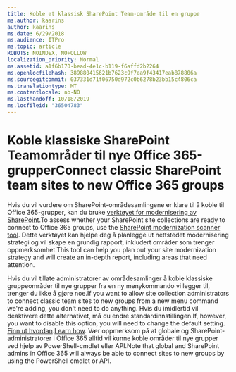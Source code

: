 ```yaml
---
title: Koble et klassisk SharePoint Team-område til en gruppe
ms.author: kaarins
author: kaarins
ms.date: 6/29/2018
ms.audience: ITPro
ms.topic: article
ROBOTS: NOINDEX, NOFOLLOW
localization_priority: Normal
ms.assetid: a1f6b170-bead-4e1c-b119-f6affd2b2264
ms.openlocfilehash: 389880415621b7623c9f7ea9f43417eab878806a
ms.sourcegitcommit: 037331d71f06750d972c0b6278b23bb15c4806ca
ms.translationtype: MT
ms.contentlocale: nb-NO
ms.lasthandoff: 10/18/2019
ms.locfileid: "36504783"
---
```

# <a name="connect-classic-sharepoint-team-sites-to-new-office-365-groups"></a><span data-ttu-id="263f5-102">Koble klassiske SharePoint Teamområder til nye Office 365-grupper</span><span class="sxs-lookup"><span data-stu-id="263f5-102">Connect classic SharePoint team sites to new Office 365 groups</span></span>

<span data-ttu-id="263f5-103">Hvis du vil vurdere om SharePoint-områdesamlingene er klare til å koble til Office 365-grupper, kan du bruke [verktøyet for modernisering av SharePoint](https://go.microsoft.com/fwlink/?linkid=873066).</span><span class="sxs-lookup"><span data-stu-id="263f5-103">To assess whether your SharePoint site collections are ready to connect to Office 365 groups, use the [SharePoint modernization scanner tool](https://go.microsoft.com/fwlink/?linkid=873066).</span></span> <span data-ttu-id="263f5-104">Dette verktøyet kan hjelpe deg å planlegge ut nettstedet modernisering strategi og vil skape en grundig rapport, inkludert områder som trenger oppmerksomhet.</span><span class="sxs-lookup"><span data-stu-id="263f5-104">This tool can help you plan out your site modernization strategy and will create an in-depth report, including areas that need attention.</span></span>
  
<span data-ttu-id="263f5-105">Hvis du vil tillate administratorer av områdesamlinger å koble klassiske gruppeområder til nye grupper fra en ny menykommando vi legger til, trenger du ikke å gjøre noe.</span><span class="sxs-lookup"><span data-stu-id="263f5-105">If you want to allow site collection administrators to connect classic team sites to new groups from a new menu command we're adding, you don't need to do anything.</span></span> <span data-ttu-id="263f5-106">Hvis du imidlertid vil deaktivere dette alternativet, må du endre standardinnstillingen.</span><span class="sxs-lookup"><span data-stu-id="263f5-106">If, however, you want to disable this option, you will need to change the default setting.</span></span> <span data-ttu-id="263f5-107">[Finn ut hvordan](https://go.microsoft.com/fwlink/?linkid=2004316).</span><span class="sxs-lookup"><span data-stu-id="263f5-107">[Learn how](https://go.microsoft.com/fwlink/?linkid=2004316).</span></span> <span data-ttu-id="263f5-108">Vær oppmerksom på at globale og SharePoint-administratorer i Office 365 alltid vil kunne koble områder til nye grupper ved hjelp av PowerShell-cmdlet eller API.</span><span class="sxs-lookup"><span data-stu-id="263f5-108">Note that global and SharePoint admins in Office 365 will always be able to connect sites to new groups by using the PowerShell cmdlet or API.</span></span>
  

